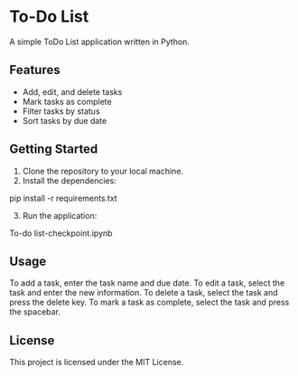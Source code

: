 # To-Do List

A simple ToDo List application written in Python.

## Features

* Add, edit, and delete tasks
* Mark tasks as complete
* Filter tasks by status
* Sort tasks by due date

## Getting Started

1. Clone the repository to your local machine.
2. Install the dependencies:

pip install -r requirements.txt

3. Run the application:

 To-do list-checkpoint.ipynb

## Usage
To add a task, enter the task name and due date. To edit a task, select the task and enter the new information. To delete a task, select the task and press the delete key. To mark a task as complete, select the task and press the spacebar.

## License
This project is licensed under the MIT License.
